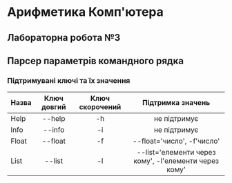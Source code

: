# Арифметика Комп'ютера
## Лабораторна робота №3
## Парсер параметрів командного рядка #
### Підтримувані ключі та їх значення ##

| Назва		| Ключ довгий	| Ключ скорочений	|Підтримка значень					|
|:----------|:-------------:|:-----------------:|:---------------------------------:|
| Help		| --help		| -h				| не підтримує						|
| Info		| --info		| -i				| не підтримує						|
| Float	| --float		| -f				| --float='число', -f'число'	|
| List		| --list		| -l				| --list='елементи через кому', -l'елементи через кому'	|
